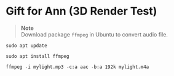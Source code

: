 # Gift for Ann (3D Render Test)

> **Note** <br>
> Download package `ffmpeg` in Ubuntu to convert audio file.

```wsl
sudo apt update
```
```wsl
sudo apt install ffmpeg
```
```wsl
ffmpeg -i mylight.mp3 -c:a aac -b:a 192k mylight.m4a
```